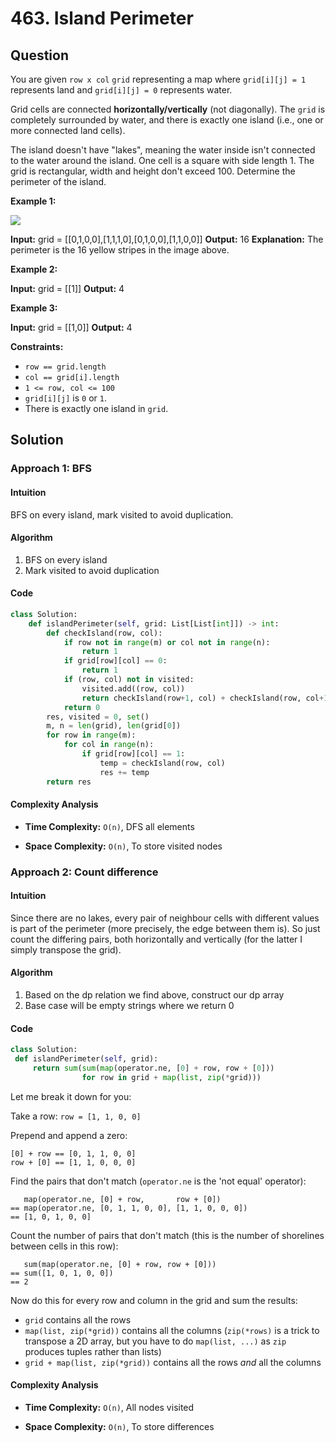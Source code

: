 
# 463. Island Perimeter

## Question

You are given  `row x col`  `grid`  representing a map where  `grid[i][j] = 1`  represents land and  `grid[i][j] = 0`  represents water.

Grid cells are connected  **horizontally/vertically**  (not diagonally). The  `grid`  is completely surrounded by water, and there is exactly one island (i.e., one or more connected land cells).

The island doesn't have "lakes", meaning the water inside isn't connected to the water around the island. One cell is a square with side length 1. The grid is rectangular, width and height don't exceed 100. Determine the perimeter of the island.

**Example 1:**

![](https://assets.leetcode.com/uploads/2018/10/12/island.png)

**Input:** grid = [[0,1,0,0],[1,1,1,0],[0,1,0,0],[1,1,0,0]]
**Output:** 16
**Explanation:** The perimeter is the 16 yellow stripes in the image above.

**Example 2:**

**Input:** grid = [[1]]
**Output:** 4

**Example 3:**

**Input:** grid = [[1,0]]
**Output:** 4

**Constraints:**

- `row == grid.length`
- `col == grid[i].length`
- `1 <= row, col <= 100`
- `grid[i][j]`  is  `0`  or  `1`.
- There is exactly one island in  `grid`.

## Solution

### Approach 1: BFS

#### Intuition

BFS on every island, mark visited to avoid duplication.

#### Algorithm

1. BFS on every island
2. Mark visited to avoid duplication

#### Code

```python
class Solution:
    def islandPerimeter(self, grid: List[List[int]]) -> int:
        def checkIsland(row, col):
            if row not in range(m) or col not in range(n):
                return 1
            if grid[row][col] == 0:
                return 1
            if (row, col) not in visited:
                visited.add((row, col))
                return checkIsland(row+1, col) + checkIsland(row, col+1) + checkIsland(row-1, col) + checkIsland(row, col-1)
            return 0
        res, visited = 0, set()
        m, n = len(grid), len(grid[0])
        for row in range(m):
            for col in range(n):
                if grid[row][col] == 1:
                    temp = checkIsland(row, col)
                    res += temp
        return res
```

#### Complexity Analysis

- **Time Complexity:**  `O(n)`,  DFS all elements

- **Space Complexity:**  `O(n)`, To store visited nodes

### Approach 2: Count difference

#### Intuition

Since there are no lakes, every pair of neighbour cells with different values is part of the perimeter (more precisely, the edge between them is). So just count the differing pairs, both horizontally and vertically (for the latter I simply transpose the grid).

#### Algorithm

1. Based on the dp relation we find above, construct our dp array
2. Base case will be empty strings where we return 0

#### Code

```python
class Solution:
 def islandPerimeter(self, grid):
     return sum(sum(map(operator.ne, [0] + row, row + [0]))
                for row in grid + map(list, zip(*grid)))
```

Let me break it down for you:

Take a row:  `row = [1, 1, 0, 0]`

Prepend and append a zero:

```
[0] + row == [0, 1, 1, 0, 0]
row + [0] == [1, 1, 0, 0, 0]

```

Find the pairs that don't match (`operator.ne`  is the 'not equal' operator):

```
   map(operator.ne, [0] + row,       row + [0])
== map(operator.ne, [0, 1, 1, 0, 0], [1, 1, 0, 0, 0])
== [1, 0, 1, 0, 0]

```

Count the number of pairs that don't match (this is the number of shorelines between cells in this row):

```
   sum(map(operator.ne, [0] + row, row + [0]))
== sum([1, 0, 1, 0, 0])
== 2

```

Now do this for every row and column in the grid and sum the results:

- `grid`  contains all the rows
- `map(list, zip(*grid))`  contains all the columns (`zip(*rows)`  is a trick to transpose a 2D array, but you have to do  `map(list, ...)`  as  `zip`  produces tuples rather than lists)
- `grid + map(list, zip(*grid))`  contains all the rows  _and_  all the columns

#### Complexity Analysis

- **Time Complexity:**  `O(n)`, All nodes visited

- **Space Complexity:**  `O(n)`, To store differences
